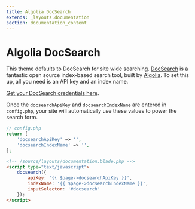 ```yaml
---
title: Algolia DocSearch
extends: _layouts.documentation
section: documentation_content
---
```


# Algolia DocSearch

This theme defaults to DocSearch for site wide searching. [DocSearch](https://community.algolia.com/docsearch/) is a fantastic open source index-based search tool, built by [Algolia](https://www.algolia.com). To set this up, all you need is an API key and an index name. 

[Get your DocSearch credentials here](https://community.algolia.com/docsearch/#join-docsearch-program).

Once the `docsearchApiKey` and `docsearchIndexName` are entered in `config.php`, your site will automatically use these values to power the search form.

```php
// config.php
return [
    'docsearchApiKey' => '',
    'docsearchIndexName' => '',
];
```

```html
<!-- /source/layouts/documentation.blade.php -->
<script type="text/javascript">
    docsearch({
        apiKey: '{{ $page->docsearchApiKey }}',
        indexName: '{{ $page->docsearchIndexName }}',
        inputSelector: '#docsearch'
    });
</script>
```
